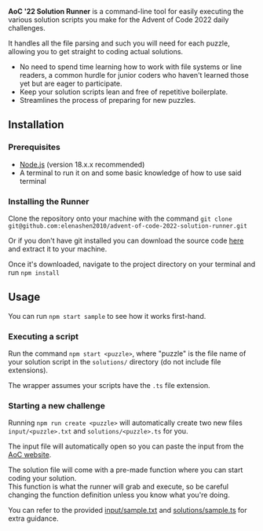 **AoC '22 Solution Runner** is a command-line tool for easily executing the various solution scripts you make for the Advent of Code 2022 daily challenges.

It handles all the file parsing and such you will need for each puzzle, allowing you to get straight to coding actual solutions.
- No need to spend time learning how to work with file systems or line readers, a common hurdle for junior coders who haven't learned those yet but are eager to participate.
- Keep your solution scripts lean and free of repetitive boilerplate.
- Streamlines the process of preparing for new puzzles.

## Installation
### Prerequisites
- [Node.js](https://nodejs.org/en/download/) (version 18.x.x recommended)
- A terminal to run it on and some basic knowledge of how to use said terminal

### Installing the Runner
Clone the repository onto your machine with the command `git clone git@github.com:elenashen2010/advent-of-code-2022-solution-runner.git`

Or if you don't have git installed you can download the source code [here](https://github.com/elenashen2010/advent-of-code-2022-solution-runner/releases) and extract it to your machine.

Once it's downloaded, navigate to the project directory on your terminal and run `npm install`

## Usage
You can run `npm start sample` to see how it works first-hand.
### Executing a script
Run the command `npm start <puzzle>`, where "puzzle" is the file name of your solution script in the `solutions/` directory (do not include file extensions).

The wrapper assumes your scripts have the `.ts` file extension.

### Starting a new challenge
Running `npm run create <puzzle>` will automatically create two new files `input/<puzzle>.txt` and `solutions/<puzzle>.ts` for you.

The input file will automatically open so you can paste the input from the [AoC website](https://adventofcode.com/).

The solution file will come with a pre-made function where you can start coding your solution.  
This function is what the runner will grab and execute, so be careful changing the function definition unless you know what you're doing. 

You can refer to the provided [input/sample.txt](input/sample.txt) and [solutions/sample.ts](solutions/sample.ts) for extra guidance.